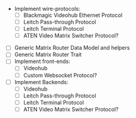 - Implement wire-protocols:
  - [ ] Blackmagic Videohub Ethernet Protocol
  - [ ] Leitch Pass-through Protocol
  - [ ] Leitch Terminal Protocol
  - [ ] ATEN Video Matrix Switcher Protocol?
- [ ] Generic Matrix Router Data Model and helpers
- [ ] Generic Matrix Router Trait
- [ ] Implement front-ends:
  - [ ] Videohub
  - [ ] Custom Websocket Protocol?
- [ ] Implement Backends:
  - [ ] Videohub
  - [ ] Leitch Pass-through Protocol
  - [ ] Leitch Terminal Protocol
  - [ ] ATEN Video Matrix Switcher Protocol?

